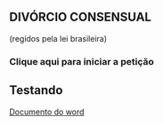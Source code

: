 ## DIVÓRCIO CONSENSUAL
(regidos pela lei brasileira)

### Clique aqui para iniciar a petição

## Testando
[Documento do word](https://github.com/rauldenisp/DivorcioOnline/raw/master/files/Estrutura%20para%20site%20de%20divorcio%20on-line.docx)
